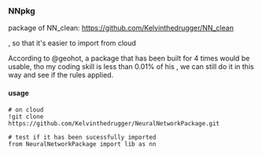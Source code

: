 
### NNpkg

package of NN_clean: https://github.com/Kelvinthedrugger/NN_clean

, so that it's easier to import from cloud

According to @geohot, a package that has been built for 4 times
 would be usable, tho my coding skill is less than 0.01% of his
 , we can still do it in this way and see if the rules applied.


#### usage
    
    # on cloud
    !git clone https://github.com/Kelvinthedrugger/NeuralNetworkPackage.git 
    
    # test if it has been sucessfully imported
    from NeuralNetworkPackage import lib as nn


